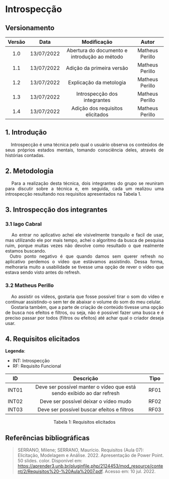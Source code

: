 # Introspecção

## Versionamento

| Versão | Data       |                  Modificação                 |      Autor      |
| :----: | :--------: |:--------------------------------------------:|:---------------:|
| 1.0    | 13/07/2022 | Abertura do documento e introdução ao método | Matheus Perillo |
| 1.1    | 13/07/2022 |          Adição da primeira versão           | Matheus Perillo |
| 1.2    | 13/07/2022 |          Explicação da metologia             | Matheus Perillo |
| 1.3    | 13/07/2022 |          Introspecção dos integrantes        | Matheus Perillo |
| 1.4    | 13/07/2022 |          Adição dos requisitos elicitados    | Matheus Perillo |

## 1. Introdução

<p style=" text-align: justify">
&emsp; Introspecção é uma técnica pelo qual o usuário observa os conteúdos de seus próprios estados mentais,
                tomando consciência deles, através de histórias contadas. 
</p>

## 2. Metodologia

<p style=" text-align: justify">
&emsp; Para a realização desta técnica, dois integrantes do grupo se reuniram para discutir sobre a técnica e, em seguida, cada um realizou uma introspecção resultando nos requisitos apresentados na Tabela 1.
</p>

## 3. Introspecção dos integrantes

### 3.1 Iago Cabral

<p style=" text-align: justify">
&emsp; Ao entrar no aplicativo achei ele visivelmente tranquilo e facil de usar, mas utilizando ele por mais tempo, achei o algoritmo da busca de pesquisa ruim, porque muitas vezes não devolve  como resultado o que realmente estamos buscando. 
<br>
&emsp;Outro ponto negativo é que quando damos sem querer refresh no aplicativo perdemos o vídeo que estávamos assistindo. Dessa forma, melhoraria muito a usabilidade se tivesse uma opção de rever o vídeo que estava sendo visto antes do refresh.  
</p>

### 3.2 Matheus Perillo

<p style=" text-align: justify">
&emsp; Ao assistir os vídeos, gostaria que fosse possível tirar o som do vídeo e continuar assistindo-o sem ter de abaixar o volume do som do meu celular.
<br>
&emsp; Gostaria também, que a parte de criação de conteúdo tivesse uma opção de busca nos efeitos e filtros, ou seja, não é possivel fazer uma busca
        e é preciso passar por todos (filtros ou efeitos) até achar qual o criador deseja usar.
</p>

## 4. Requisitos elicitados

**Legenda**:

* INT: Introspecção
* RF: Requisito Funcional

| ID | Descrição | Tipo |
|----|:---------:|------|
| INT01 | Deve ser possível manter o vídeo que está sendo exibido ao dar refresh | RF01 |
| INT02 | Deve ser possível deixar o vídeo mudo | RF02 |
| INT03 | Deve ser possível buscar efeitos e filtros | RF03 |

<div style="text-align: center">
<p>Tabela 1: Requisitos elicitados</p>
</div>

## Referências bibliográficas

> SERRANO, Milene; SERRANO, Maurício. Requisitos (Aula 07): Elicitação, Modelagem e Análise. 2022. Apresentação de Power Point. 50 slides. color. Disponível em: https://aprender3.unb.br/pluginfile.php/2124453/mod_resource/content/2/Requisitos%20-%20Aula%2007.pdf. Acesso em: 10 jul. 2022.